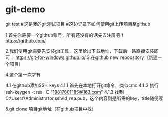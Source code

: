 # git-demo
git test
#这是我的git测试项目
#这边记录下如何使用git上传项目至github

1.首先你需要一个github账号，所有还没有的话先去注册吧！
https://github.com/
  
2.我们使用git需要先安装git工具，这里给出下载地址，下载后一路直接安装即可： 
https://git-for-windows.github.io/
3.在github new repoository（新建一个项目）

4.这个第一次才有 

4.1  在github添加SSH keys
4.1.1 首先在本地打开git命令，类似cmd
4.1.2 执行ssh-keygen -t rsa -C "18817801185@163.com"
4.1.3 找到C:\Users\Administrator\.ssh\id_rsa.pub，这个内容则是所需的key，title随便写

5.git clone 项目git地址（在github项目中找）


